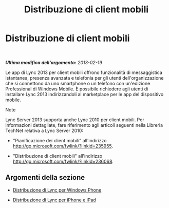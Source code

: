 ﻿---
title: Distribuzione di client mobili
TOCTitle: Distribuzione di client mobili
ms:assetid: f6e237f8-f38c-4812-8fd8-c5202e7c4045
ms:mtpsurl: https://technet.microsoft.com/it-it/library/Hh691005(v=OCS.15)
ms:contentKeyID: 49302496
ms.date: 08/24/2015
mtps_version: v=OCS.15
ms.translationtype: HT
---

# Distribuzione di client mobili

 

_**Ultima modifica dell'argomento:** 2013-02-19_

Le app di Lync 2013 per client mobili offrono funzionalità di messaggistica istantanea, presenza avanzata e telefonia per gli utenti dell'organizzazione che si connettono da uno smartphone o un telefono con un'edizione Professional di Windows Mobile. È possibile richiedere agli utenti di installare Lync 2013 indirizzandoli al marketplace per le app del dispositivo mobile.


> [!NOTE]
> Lync Server 2013 supporta anche Lync 2010 per client mobili. Per informazioni dettagliate, fare riferimento agli articoli seguenti nella Libreria TechNet relativa a Lync Server 2010: 
> <UL>
> <LI>
> <P>"Pianificazione dei client mobili" all'indirizzo <A class=uri href="http://go.microsoft.com/fwlink/?linkid=235955">http://go.microsoft.com/fwlink/?linkid=235955</A>.</P>
> <LI>
> <P>"Distribuzione di client mobili" all'indirizzo <A class=uri href="http://go.microsoft.com/fwlink/?linkid=236068">http://go.microsoft.com/fwlink/?linkid=236068</A>.</P></LI></UL>



## Argomenti della sezione

  - [Distribuzione di Lync per Windows Phone](lync-server-2013-deploying-lync-for-windows-phone.md)

  - [Distribuzione di Lync per iPhone e iPad](lync-server-2013-deploying-lync-for-iphone-and-ipad.md)

